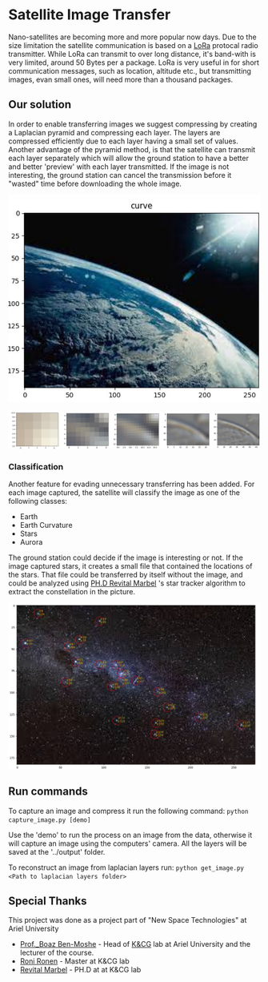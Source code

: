 # Satellite Image Transfer
Nano-satellites are becoming more and more popular now days. 
Due to the size limitation the satellite communication is
based on a [LoRa](https://lora-alliance.org/) protocal radio transmitter. 
While LoRa can transmit to over long distance, it's band-with is very limited, around 
50 Bytes per a package.
LoRa is very useful in for short communication messages, such as location, altitude etc., 
but transmitting images, evan small ones, will need more than a thousand packages. 

## Our solution
In order to enable transferring images we suggest compressing by creating 
a Laplacian pyramid and compressing each layer. The layers are compressed efficiently 
due to each layer having a small set of values. Another advantage of the pyramid method,
is that the satellite can transmit each layer separately which will allow the ground 
station to have a better and better 'preview' with each layer transmitted. If the 
image is not interesting, the ground station can cancel the transmission before it 
"wasted" time before downloading the whole image.

![Original image](figs/full_img_earth.jpg)

![Laplacian Layers](figs/laplacian.jpg)

### Classification
Another feature for evading unnecessary transferring has been added. 
For each image captured, the satellite will classify the image as one of the following
classes:
- Earth
- Earth Curvature
- Stars
- Aurora

The ground station could decide if the image is interesting or not. 
If the image captured stars, it creates a small file that contained the locations of the
stars. That file could be transferred by itself without the image, and could be analyzed
using [PH.D Revital Marbel](https://scholar.google.com/citations?user=TDQ192QAAAAJ&hl=en) 's
star tracker algorithm to extract the constellation in the picture.

![Stars Location](figs/stars.jpg)

## Run commands
To capture an image and compress it run the following command:
`python capture_image.py [demo]`

Use the 'demo' to run the process on an image from the data, otherwise it will 
capture an image using the computers' camera.
All the layers will be saved at the '../output' folder.

To reconstruct an image from laplacian layers run:
`python get_image.py <Path to laplacian layers folder>`

## Special Thanks
This project was done as a project part of "New Space Technologies" at Ariel University
- [Prof._Boaz Ben-Moshe](https://www.ariel.ac.il/wp/bmboaz/) - Head of 
  [K&CG](https://www.ariel-asc.com/) lab at Ariel University and the lecturer of the course.
- [Roni Ronen](https://www.linkedin.com/in/rony-ronen/) - Master at K&CG lab
- [Revital Marbel](https://scholar.google.com/citations?user=TDQ192QAAAAJ&hl=en) - PH.D at at K&CG lab